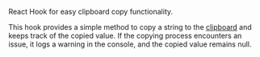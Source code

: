 React Hook for easy clipboard copy functionality.

This hook provides a simple method to copy a string to the [clipboard](https://developer.mozilla.org/en-US/docs/Web/API/Navigator/clipboard) and keeps track of the copied value. If the copying process encounters an issue, it logs a warning in the console, and the copied value remains null.
